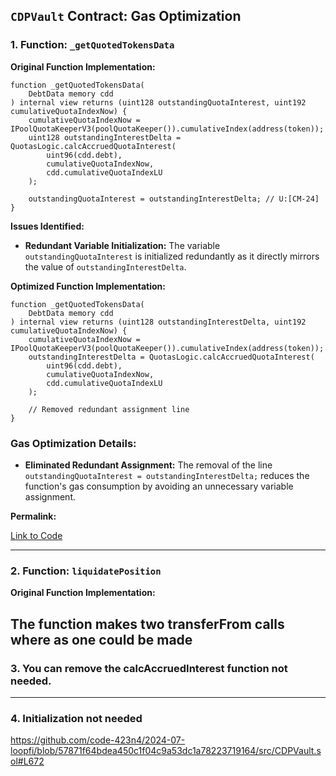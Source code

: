 ## `CDPVault` Contract: Gas Optimization

### 1. Function: `_getQuotedTokensData`

**Original Function Implementation:**

```solidity
function _getQuotedTokensData(
    DebtData memory cdd
) internal view returns (uint128 outstandingQuotaInterest, uint192 cumulativeQuotaIndexNow) {
    cumulativeQuotaIndexNow = IPoolQuotaKeeperV3(poolQuotaKeeper()).cumulativeIndex(address(token));
    uint128 outstandingInterestDelta = QuotasLogic.calcAccruedQuotaInterest(
        uint96(cdd.debt),
        cumulativeQuotaIndexNow,
        cdd.cumulativeQuotaIndexLU
    );

    outstandingQuotaInterest = outstandingInterestDelta; // U:[CM-24]
}
```

**Issues Identified:**

- **Redundant Variable Initialization:** The variable `outstandingQuotaInterest` is initialized redundantly as it directly mirrors the value of `outstandingInterestDelta`.

**Optimized Function Implementation:**

```solidity
function _getQuotedTokensData(
    DebtData memory cdd
) internal view returns (uint128 outstandingInterestDelta, uint192 cumulativeQuotaIndexNow) {
    cumulativeQuotaIndexNow = IPoolQuotaKeeperV3(poolQuotaKeeper()).cumulativeIndex(address(token));
    outstandingInterestDelta = QuotasLogic.calcAccruedQuotaInterest(
        uint96(cdd.debt),
        cumulativeQuotaIndexNow,
        cdd.cumulativeQuotaIndexLU
    );

    // Removed redundant assignment line
}
```

### Gas Optimization Details:

- **Eliminated Redundant Assignment:** The removal of the line `outstandingQuotaInterest = outstandingInterestDelta;` reduces the function's gas consumption by avoiding an unnecessary variable assignment.

**Permalink:**

[Link to Code](https://github.com/code-423n4/2024-07-loopfi/blob/57871f64bdea450c1f04c9a53dc1a78223719164/src/CDPVault.sol#L484-L495)

---
### 2. Function: `liquidatePosition` 
**Original Function Implementation:**

The function makes two transferFrom calls where as one could be made
---

### 3. You can remove the calcAccruedInterest function not needed.
---

### 4. Initialization not needed 
https://github.com/code-423n4/2024-07-loopfi/blob/57871f64bdea450c1f04c9a53dc1a78223719164/src/CDPVault.sol#L672
